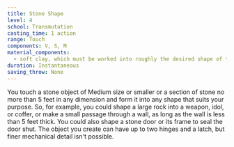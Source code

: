 ```yaml
---
title: Stone Shape
level: 4
school: Transmutation
casting_time: 1 action
range: Touch
components: V, S, M
material_components:
  - soft clay, which must be worked into roughly the desired shape of the stone object
duration: Instantaneous
saving_throw: None
---
```


You touch a stone object of Medium size or smaller or a section of stone no more than 5 feet in any dimension and form it into any shape that suits your purpose. So, for example, you could shape a large rock into a weapon, idol, or coffer, or make a small passage through a wall, as long as the wall is less than 5 feet thick. You could also shape a stone door or its frame to seal the door shut. The object you create can have up to two hinges and a latch, but finer mechanical detail isn't possible.
